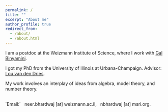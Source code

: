 ```yaml
---
permalink: /
title: ""
excerpt: "About me"
author_profile: true
redirect_from: 
  - /about/
  - /about.html
---
```

<script type="text/javascript"
  src="https://www.maths.nottingham.ac.uk/plp/pmadw/LaTeXMathML.js"> 
 </script>

I am a postdoc at the Weizmann Institute of Science, where I work with <a href="https://binyamini.wordpress.com/" target="_blank">Gal Binyamini</a>.

I got my PhD from the University of Illinois at Urbana-Champaign. Advisor: <a href="https://math.illinois.edu/directory/profile/vddries" target="_blank">Lou van den Dries</a>. 
        
My work involves an interplay of ideas from algebra, model theory, and number theory.

<!-- ### Interests

More precisely, I work on developing counting strategies using ideas from arithmetic, complex analysis, o-minimality, and model theory of valued fields, and pursuing ensuing applications.-->

<!-- my work revolves around the variations and analogues of the Pila-Wilkie Counting Theorem, both in the Archimedean and non-Archimedean contexts, and pursing the subse applications from such results.

 My work involves ideas from arithmetic, algebra, complex analysis, geometry, o-minimality, and the model theory of valued fields.-->
<!-- I am interested in the interactions of model theory with algebra and number theory. 

More precisely, recent work has been with o-minimality and its applications, and the algebra and model theory of valued fields.-->

<br>
`Email:` &nbsp; neer.bhardwaj [at] weizmann.ac.il,  &nbsp;   nbhardwaj [at] msri.org.







